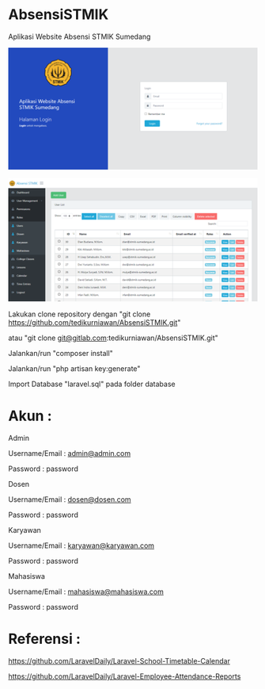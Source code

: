 # AbsensiSTMIK
Aplikasi Website Absensi STMIK Sumedang

![Alt text](/image/login-page.png?raw=true "Halaman Login")

![Alt text](/image/admin-page.png?raw=true "Halaman Admin")

Lakukan clone repository dengan "git clone https://github.com/tedikurniawan/AbsensiSTMIK.git" 

atau "git clone git@gitlab.com:tedikurniawan/AbsensiSTMIK.git"

Jalankan/run "composer install"

Jalankan/run "php artisan key:generate"

Import Database "laravel.sql" pada folder database

# Akun :

Admin

Username/Email : admin@admin.com

Password       : password

Dosen

Username/Email : dosen@dosen.com

Password       : password

Karyawan

Username/Email : karyawan@karyawan.com

Password       : password

Mahasiswa

Username/Email : mahasiswa@mahasiswa.com

Password       : password

# Referensi :

https://github.com/LaravelDaily/Laravel-School-Timetable-Calendar

https://github.com/LaravelDaily/Laravel-Employee-Attendance-Reports
